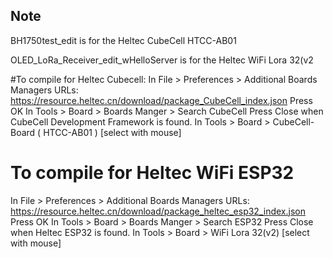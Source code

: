 ## Note
BH1750test_edit is for the Heltec CubeCell HTCC-AB01

OLED_LoRa_Receiver_edit_wHelloServer is for the Heltec WiFi Lora 32(v2

#To compile for Heltec Cubecell:
In File > Preferences > Additional Boards Managers URLs:
https://resource.heltec.cn/download/package_CubeCell_index.json
Press OK
In Tools > Board > Boards Manger > Search CubeCell
Press Close when CubeCell Development Framework is found.
In Tools > Board > CubeCell-Board ( HTCC-AB01 )  [select with mouse]

# To compile for Heltec WiFi ESP32
In File > Preferences > Additional Boards Managers URLs: 
https://resource.heltec.cn/download/package_heltec_esp32_index.json
Press OK
In Tools > Board > Boards Manger > Search ESP32
Press Close when Heltec ESP32 is found. 
In Tools > Board > WiFi Lora 32(v2) [select with mouse]



